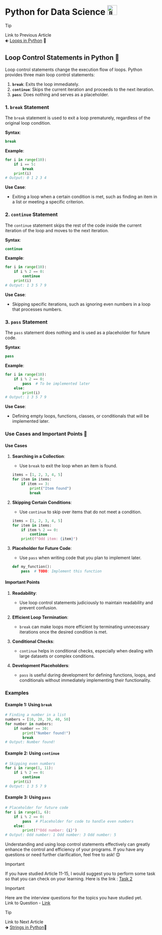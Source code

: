 # Python for Data Science <picture> <source srcset="https://fonts.gstatic.com/s/e/notoemoji/latest/1f40d/512.webp" type="image/webp"> <img src="https://fonts.gstatic.com/s/e/notoemoji/latest/1f40d/512.gif" alt="🐍" width="32" height="32"> </picture>

> [!TIP]  
> Link to Previous Article  
> 🡸 [Loops in Python](/Python/Articles/14_loops.md) 🔄

## Loop Control Statements in Python 🛑

Loop control statements change the execution flow of loops. Python provides three main loop control statements:

1. **`break`**: Exits the loop immediately.
2. **`continue`**: Skips the current iteration and proceeds to the next iteration.
3. **`pass`**: Does nothing and serves as a placeholder.

### 1. `break` Statement

The `break` statement is used to exit a loop prematurely, regardless of the original loop condition.

**Syntax**:
```python
break
```

**Example**:
```python
for i in range(10):
    if i == 5:
        break
    print(i)
# Output: 0 1 2 3 4
```

**Use Case**: 
- Exiting a loop when a certain condition is met, such as finding an item in a list or meeting a specific criterion.

### 2. `continue` Statement

The `continue` statement skips the rest of the code inside the current iteration of the loop and moves to the next iteration.

**Syntax**:
```python
continue
```

**Example**:
```python
for i in range(10):
    if i % 2 == 0:
        continue
    print(i)
# Output: 1 3 5 7 9
```

**Use Case**:
- Skipping specific iterations, such as ignoring even numbers in a loop that processes numbers.

### 3. `pass` Statement

The `pass` statement does nothing and is used as a placeholder for future code.

**Syntax**:
```python
pass
```

**Example**:
```python
for i in range(10):
    if i % 2 == 0:
        pass  # To be implemented later
    else:
        print(i)
# Output: 1 3 5 7 9
```

**Use Case**:
- Defining empty loops, functions, classes, or conditionals that will be implemented later.

### Use Cases and Important Points 📘

#### Use Cases

1. **Searching in a Collection**:
   - Use `break` to exit the loop when an item is found.
   ```python
   items = [1, 2, 3, 4, 5]
   for item in items:
       if item == 3:
           print("Item found")
           break
   ```

2. **Skipping Certain Conditions**:
   - Use `continue` to skip over items that do not meet a condition.
   ```python
   items = [1, 2, 3, 4, 5]
   for item in items:
       if item % 2 == 0:
           continue
       print(f"Odd item: {item}")
   ```

3. **Placeholder for Future Code**:
   - Use `pass` when writing code that you plan to implement later.
   ```python
   def my_function():
       pass  # TODO: Implement this function
   ```

#### Important Points

1. **Readability**:
   - Use loop control statements judiciously to maintain readability and prevent confusion.

2. **Efficient Loop Termination**:
   - `break` can make loops more efficient by terminating unnecessary iterations once the desired condition is met.

3. **Conditional Checks**:
   - `continue` helps in conditional checks, especially when dealing with large datasets or complex conditions.

4. **Development Placeholders**:
   - `pass` is useful during development for defining functions, loops, and conditionals without immediately implementing their functionality.

### Examples

#### Example 1: Using `break`
```python
# Finding a number in a list
numbers = [10, 20, 30, 40, 50]
for number in numbers:
    if number == 30:
        print("Number found!")
        break
# Output: Number found!
```

#### Example 2: Using `continue`
```python
# Skipping even numbers
for i in range(1, 11):
    if i % 2 == 0:
        continue
    print(i)
# Output: 1 3 5 7 9
```

#### Example 3: Using `pass`
```python
# Placeholder for future code
for i in range(1, 6):
    if i % 2 == 0:
        pass  # Placeholder for code to handle even numbers
    else:
        print(f"Odd number: {i}")
# Output: Odd number: 1 Odd number: 3 Odd number: 5
```

Understanding and using loop control statements effectively can greatly enhance the control and efficiency of your programs. If you have any questions or need further clarification, feel free to ask! 😊

> [!IMPORTANT]  
> If you have studied Article 11-15, I would suggest you to perform some task so that you can check on your learning. Here is the link : [Task 2](/Python/Tasks/task_2.ipynb)

> [!IMPORTANT]  
> Here are the interview questions for the topics you have studied yet.  
> Link to Question - [Link](/Interview%20Questions/week_1.md)

> [!TIP]  
> Link to Next Article  
> 🡺 [Strings in Python](/Python/Articles/16_strings.md)📜